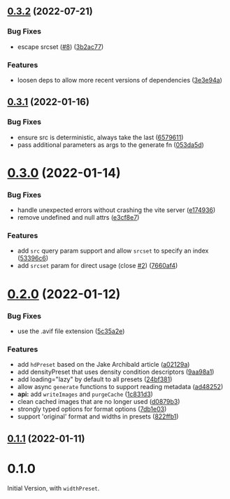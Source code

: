 ## [0.3.2](https://github.com/ElMassimo/vite-plugin-image-presets/compare/v0.3.1...v0.3.2) (2022-07-21)


### Bug Fixes

* escape srcset ([#8](https://github.com/ElMassimo/vite-plugin-image-presets/issues/8)) ([3b2ac77](https://github.com/ElMassimo/vite-plugin-image-presets/commit/3b2ac773ba4a23ced47d7d07757b932b9bdb738f))


### Features

* loosen deps to allow more recent versions of dependencies ([3e3e94a](https://github.com/ElMassimo/vite-plugin-image-presets/commit/3e3e94a58c9b1b06c2ba14806f028d12f518269f))



## [0.3.1](https://github.com/ElMassimo/vite-plugin-image-presets/compare/v0.3.0...v0.3.1) (2022-01-16)


### Bug Fixes

* ensure src is deterministic, always take the last ([6579611](https://github.com/ElMassimo/vite-plugin-image-presets/commit/65796117cd67f82241f7741343f8d21894fcb29b))
* pass additional parameters as args to the generate fn ([053da5d](https://github.com/ElMassimo/vite-plugin-image-presets/commit/053da5dffbbaaf585adda954140a8466f9b23638))



# [0.3.0](https://github.com/ElMassimo/vite-plugin-image-presets/compare/v0.2.0...v0.3.0) (2022-01-14)


### Bug Fixes

* handle unexpected errors without crashing the vite server ([e174936](https://github.com/ElMassimo/vite-plugin-image-presets/commit/e1749363dbb4b5a984e48815f35ee5043f582f30))
* remove undefined and null attrs ([e3cf8e7](https://github.com/ElMassimo/vite-plugin-image-presets/commit/e3cf8e71fbd431e84e6dc008f8e6bb8ca293b888))


### Features

* add `src` query param support and allow `srcset` to specify an index ([53396c6](https://github.com/ElMassimo/vite-plugin-image-presets/commit/53396c611dccdfe94e686da7b35c229fbec15022))
* add `srcset` param for direct usage (close [#2](https://github.com/ElMassimo/vite-plugin-image-presets/issues/2)) ([7660af4](https://github.com/ElMassimo/vite-plugin-image-presets/commit/7660af402596e96b0679996b8831c7087a1a4106))



# [0.2.0](https://github.com/ElMassimo/vite-plugin-image-presets/compare/v0.1.1...v0.2.0) (2022-01-12)


### Bug Fixes

* use the .avif file extension ([5c35a2e](https://github.com/ElMassimo/vite-plugin-image-presets/commit/5c35a2ec219f3f80efa2c542a89434f37a81fc43))


### Features

* add `hdPreset` based on the Jake Archibald article ([a02129a](https://github.com/ElMassimo/vite-plugin-image-presets/commit/a02129a0ac9de6a674b7d9258ae3593d1e1ac7f5))
* add densityPreset that uses density condition descriptors ([9aa98a1](https://github.com/ElMassimo/vite-plugin-image-presets/commit/9aa98a17a66cc67153092ea739725c5cfcf80525))
* add loading="lazy" by default to all presets ([24bf381](https://github.com/ElMassimo/vite-plugin-image-presets/commit/24bf3817907bd7753880038b5b06ed4bbd4413eb))
* allow async `generate` functions to support reading metadata ([ad48252](https://github.com/ElMassimo/vite-plugin-image-presets/commit/ad482526e777c290d3c3a36b765a7fb95a02d68c))
* **api:** add `writeImages` and `purgeCache` ([1c831d3](https://github.com/ElMassimo/vite-plugin-image-presets/commit/1c831d366a297dbbb411215e4036918cda161f57))
* clean cached images that are no longer used ([d0879b3](https://github.com/ElMassimo/vite-plugin-image-presets/commit/d0879b300f7f8daab561d1cf6edf2262a0816862))
* strongly typed options for format options ([7db1e03](https://github.com/ElMassimo/vite-plugin-image-presets/commit/7db1e03703dd20cf45583718ff80e5f84e7842a5))
* support 'original' format and widths in presets ([822ffb1](https://github.com/ElMassimo/vite-plugin-image-presets/commit/822ffb1a8ae30b8a9f072c21119e6d6c3d807bdf))



## [0.1.1](https://github.com/ElMassimo/vite-plugin-image-presets/compare/v0.1.0...v0.1.1) (2022-01-11)



# 0.1.0

Initial Version, with `widthPreset`.
